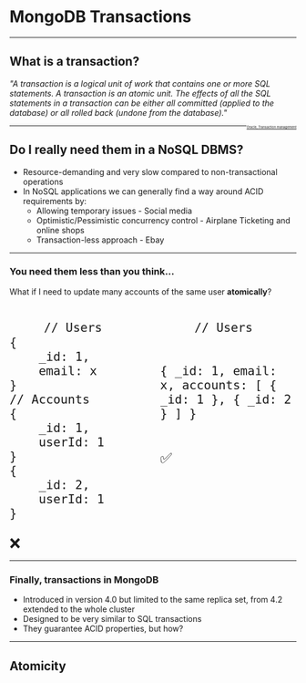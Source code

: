# MongoDB Transactions

---

## What is a transaction?

*"A transaction is a logical unit of work that contains one or more SQL statements. A transaction is an atomic unit. The effects of all the SQL statements in a transaction can be either all committed (applied to the database) or all rolled back (undone from the database)."*

<a style="font-size:0.4em; float: right" href="https://docs.oracle.com/cd/B19306_01/server.102/b14220/transact.htm">Oracle, Transaction management <a/>

---

## Do I really need them in a NoSQL DBMS?
* Resource-demanding and very slow compared to non-transactional operations <!-- .element: class="fragment fade-in-then-semi-out" data-fragment-index="1" -->
* In NoSQL applications we can generally find a way around ACID requirements by: <!-- .element: class="fragment" data-fragment-index="2" -->
  * Allowing temporary issues - Social media <!-- .element: style="color: white" class="fragment fade-in-then-semi-out" data-fragment-index="3" -->
  * Optimistic/Pessimistic concurrency control - Airplane Ticketing and online shops<!-- .element: class="fragment fade-in-then-semi-out" data-fragment-index="4" -->
  * Transaction-less approach - Ebay <!-- .element: class="fragment fade-in-then-semi-out" data-fragment-index="5" -->

---

<!-- .slide: data-font-size="15%" -->

### You need them less than you think...

What if I need to update many accounts of the same user **atomically**?

<div style="display: flex; gap: 5%; font-size: 25px">
<div style="flex: 1">
<pre class="code-wrapper" style>
    <code class="hljs dts">// Users
{
    _id: 1,
    email: x
}
// Accounts
{
    _id: 1,
    userId: 1
}
{
    _id: 2,
    userId: 1
}</code>
</pre>
<div class="fragment" data-fragment-index="1">❌</div>
</div>

<div style="flex: 1">
<pre style="flex: 1" class="code-wrapper" style>
    <code class="hljs dts">// Users

{
    _id: 1,
    email: x,
    accounts: [
        {
            _id: 1
        },
        {
            _id: 2
        }
    ]
}</code>
</pre>
<div class="fragment" data-fragment-index="1">✅</div>
</div>
</div>

---

### Finally, transactions in MongoDB

* Introduced in version 4.0 but limited to the same replica set, from 4.2 extended to the whole cluster <!-- .element: class="fragment fade-in-then-semi-out" data-fragment-index="1" -->
* Designed to be very similar to SQL transactions <!-- .element: class="fragment fade-in-then-semi-out" data-fragment-index="2" -->
* They guarantee ACID properties, but how? <!-- .element: class="fragment fade-in-then-semi-out" data-fragment-index="3" -->

---

## Atomicity 

